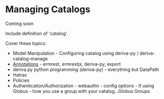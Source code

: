 # Managing Catalogs

Coming soon

Include definition of 'catalog'.

Cover these topics:
* Model Manipulation - Configuring catalog using deriva-py / deriva-catalog-manage
* [Annotations](annotations/index.html) - ermrest, ermrestjs, deriva-py, export
* deriva.py python programming (deriva-py) - everything but DataPath
* Hatrac
* Policies
* Authentication/Authorization - webauthn - config options -  if using Globus - how you use a group with your catalog...Globus Groups
